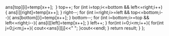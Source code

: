 ans[top][i]=temp[x++];
​
}
top++;
for (int i=top;i<=bottom && left<=right;i++){
ans[i][right]=temp[x++];
}
right--;
for (int i=right;i>=left && top<=bottom;i--){
ans[bottom][i]=temp[x++];
}
bottom--;
for (int i=bottom;i>=top && left<=right;i--){
ans[i][left]=temp[x++];
}
left++;
}
for(int i=0;i<m;i++){
for(int j=0;j<m;j++){
cout<<ans[i][j]<<" ";
}cout<<endl;
}
return result;
}
};